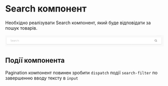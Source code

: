 # Search компонент

Необхідно реалізувати Search компонент,
який буде відповідати за пошук товарів.

![preview](src/module-6/search/preview.png)

## Події компонента

Pagination компонент повинен зробити `dispatch` події `search-filter`
по завершенню вводу тексту в `input`

